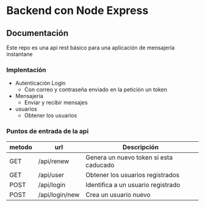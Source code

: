 # Backend con Node Express
## Documentación
Este repo es una api rest básico para una aplicación de mensajería instantane


### Implentación 
*   Autenticación Login
    *   Con correo y contraseña enviado en la petición un token
*   Mensajeria
    *   Enviar y recibir mensajes
*   usuarios
    *   Obtener los usuarios 


### Puntos de entrada de la api
| metodo | url | Descripción |
| -- | -- | -- |
| GET | /api/renew | Genera un nuevo token si esta caducado |
| GET | /api/user | Obtener los usuarios registrados |
| POST | /api/login | Identifica a un usuario registrado |
| POST | /api/login/new | Crea un usuario nuevo |

